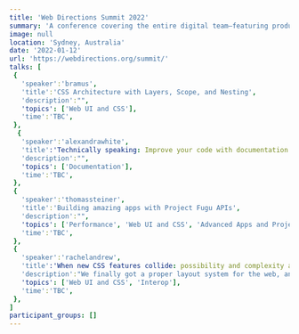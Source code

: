 ```yaml
---
title: 'Web Directions Summit 2022'
summary: 'A conference covering the entire digital team–featuring product, design, front-end engineering, and more.'
image: null
location: 'Sydney, Australia'
date: '2022-01-12'
url: 'https://webdirections.org/summit/'
talks: [
 {
   'speaker':'bramus',
   'title':'CSS Architecture with Layers, Scope, and Nesting',
   'description':"",
   'topics': ['Web UI and CSS'],
   'time':'TBC',
 },
  {
   'speaker':'alexandrawhite',
   'title':'Technically speaking: Improve your code with documentation',
   'description':"",
   'topics': ['Documentation'],
   'time':'TBC',
 },
 {
   'speaker':'thomassteiner',
   'title':'Building amazing apps with Project Fugu APIs',
   'description':"",
   'topics': ['Performance', 'Web UI and CSS', 'Advanced Apps and Project Fugu', 'Web Developer Tools'],
   'time':'TBC',
 },
 {
   'speaker':'rachelandrew',
   'title':'When new CSS features collide: possibility and complexity at the intersections',
   'description':"We finally got a proper layout system for the web, and each browser release seems to bring with it another new feature that promises more creative, performant, or intuitive CSS. Each new feature is exciting on its own, but where it gets really interesting is when we combine these things. In this talk I'll walk you through a recent history of CSS layout, demonstrating how thinking has evolved, and new features have become possible because of earlier decisions. You’ll discover the possibilities, and the complexity that lies at the intersections. Leave this talk with a deeper understanding of how CSS layout works, the inspiration to try combining different features, and a little peek at what might be around the corner.",
   'topics': ['Web UI and CSS', 'Interop'],
   'time':'TBC',
 },
]
participant_groups: []
---
```

